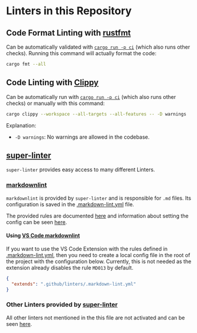 # Linters in this Repository

## Code Format Linting with [rustfmt](https://github.com/rust-lang/rustfmt)

Can be automatically validated with [`cargo run -p ci`](../tools/ci) (which also runs other checks). Running this command will actually format the code:

```bash
cargo fmt --all
```

## Code Linting with [Clippy](https://github.com/rust-lang/rust-clippy)

Can be automatically run with [`cargo run -p ci`](../tools/ci) (which also runs other checks) or manually with this command:

```bash
cargo clippy --workspace --all-targets --all-features -- -D warnings
```

Explanation:

* `-D warnings`: No warnings are allowed in the codebase.

## [super-linter](https://github.com/github/super-linter)

`super-linter` provides easy access to many different Linters.

### [markdownlint](https://github.com/DavidAnson/markdownlint)

`markdownlint` is provided by `super-linter` and is responsible for `.md` files.
Its configuration is saved in the [.markdown-lint.yml](../.github/linters/.markdown-lint.yml) file.

The provided rules are documented [here](https://github.com/DavidAnson/markdownlint/blob/main/doc/Rules.md) and information about setting the config can be seen [here](https://github.com/DavidAnson/markdownlint#optionsconfig).

#### Using [VS Code markdownlint](https://marketplace.visualstudio.com/items?itemName=DavidAnson.vscode-markdownlint)

If you want to use the VS Code Extension with the rules defined in [.markdown-lint.yml](../.github/linters/.markdown-lint.yml), then you need to create a local config file in the root of the project with the configuration below.
Currently, this is not needed as the extension already disables the rule `MD013` by default.

```json
{
  "extends": ".github/linters/.markdown-lint.yml"
}
```

### Other Linters provided by [super-linter](https://github.com/github/super-linter)

All other linters not mentioned in the this file are not activated and can be seen [here](https://github.com/github/super-linter#supported-linters).
